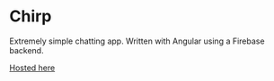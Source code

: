 # Chirp

Extremely simple chatting app.
Written with Angular using a Firebase backend.

[Hosted here](https://chirpapp.firebaseapp.com/)


